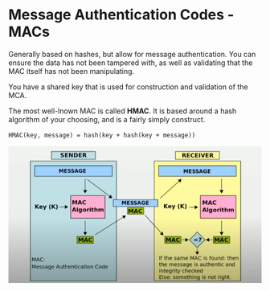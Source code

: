# Message Authentication Codes - MACs

Generally based on hashes, but allow for message authentication. You can ensure the data has not been tampered with, as well as validating that the MAC itself has not been manipulating.

You have a shared key that is used for construction and validation of the MCA.

The most well-lnown MAC is called __HMAC__. It is based around a hash algorithm of your choosing, and is a fairly simply construct.

```txt
HMAC(key, message) = hash(key + hash(key + message))
```

![mac](./mac.png)
